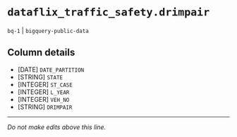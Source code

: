 # `dataflix_traffic_safety.drimpair`
`bq-1` | `bigquery-public-data`

## Column details
* [DATE]      `DATE_PARTITION`
* [STRING]    `STATE`
* [INTEGER]   `ST_CASE`
* [INTEGER]   `L_YEAR`
* [INTEGER]   `VEH_NO`
* [STRING]    `DRIMPAIR`

-------------------------------------------------------------------------------
*Do not make edits above this line.*
